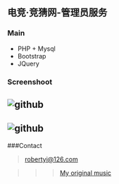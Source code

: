 电竞·竞猜网-管理员服务
---------------------------------------

### Main

<ul>
<li>PHP + Mysql</li>
<li>Bootstrap</li>
<li>JQuery</li>
</ul>

### Screenshoot

![github](https://raw.githubusercontent.com/Pyroblast/jc_admin/master/preview1.png)
----------
![github](https://raw.githubusercontent.com/Pyroblast/jc_admin/master/preview2.png)
----------

###Contact

>robertyi@126.com

> >

> > >[My original music](http://site.douban.com/robertyi/)
